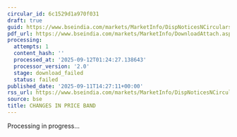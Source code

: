 ```yaml
---
circular_id: 6c1529d1a970f031
draft: true
guid: https://www.bseindia.com/markets/MarketInfo/DispNoticesNCirculars.aspx?Noticeid={75CB7BB7-68CB-40F4-914B-174DD212A93C}&noticeno=20250911-82&dt=09/11/2025&icount=82&totcount=91&flag=0
pdf_url: https://www.bseindia.com/markets/MarketInfo/DownloadAttach.aspx?id=20250911-82&attachedId=
processing:
  attempts: 1
  content_hash: ''
  processed_at: '2025-09-12T01:24:27.138643'
  processor_version: '2.0'
  stage: download_failed
  status: failed
published_date: '2025-09-11T14:27:11+00:00'
rss_url: https://www.bseindia.com/markets/MarketInfo/DispNoticesNCirculars.aspx?Noticeid={75CB7BB7-68CB-40F4-914B-174DD212A93C}&noticeno=20250911-82&dt=09/11/2025&icount=82&totcount=91&flag=0
source: bse
title: CHANGES IN PRICE BAND
---
```


Processing in progress...
